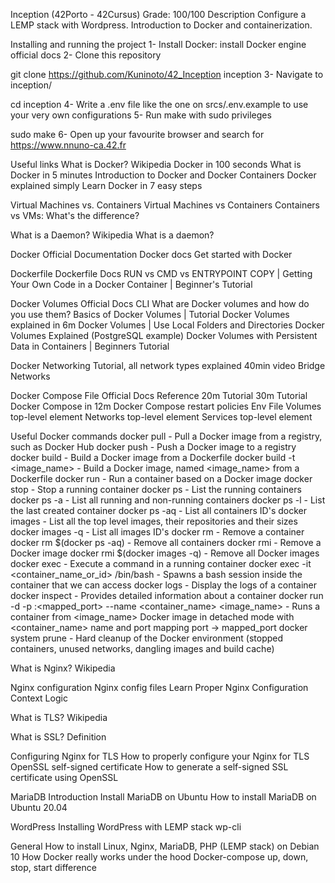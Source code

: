 Inception (42Porto - 42Cursus)
Grade: 100/100
Description
Configure a LEMP stack with Wordpress. Introduction to Docker and containerization.

Installing and running the project
1- Install Docker: install Docker engine official docs
2- Clone this repository

git clone https://github.com/Kuninoto/42_Inception inception
3- Navigate to inception/

cd inception
4- Write a .env file like the one on srcs/.env.example to use your very own configurations
5- Run make with sudo privileges

sudo make
6- Open up your favourite browser and search for https://www.nnuno-ca.42.fr

Useful links
What is Docker?
Wikipedia
Docker in 100 seconds
What is Docker in 5 minutes
Introduction to Docker and Docker Containers
Docker explained simply
Learn Docker in 7 easy steps

Virtual Machines vs. Containers
Virtual Machines vs Containers
Containers vs VMs: What's the difference?

What is a Daemon?
Wikipedia
What is a daemon?

Docker Official Documentation
Docker docs
Get started with Docker

Dockerfile
Dockerfile Docs
RUN vs CMD vs ENTRYPOINT
COPY | Getting Your Own Code in a Docker Container | Beginner's Tutorial

Docker Volumes
Official Docs
CLI
What are Docker volumes and how do you use them?
Basics of Docker Volumes | Tutorial
Docker Volumes explained in 6m
Docker Volumes | Use Local Folders and Directories
Docker Volumes Explained (PostgreSQL example)
Docker Volumes with Persistent Data in Containers | Beginners Tutorial

Docker Networking
Tutorial, all network types explained
40min video
Bridge Networks

Docker Compose File
Official Docs
Reference
20m Tutorial
30m Tutorial
Docker Compose in 12m
Docker Compose restart policies
Env File
Volumes top-level element
Networks top-level element
Services top-level element

Useful Docker commands
docker pull - Pull a Docker image from a registry, such as Docker Hub
docker push - Push a Docker image to a registry
docker build - Build a Docker image from a Dockerfile
docker build -t <image_name> - Build a Docker image, named <image_name> from a Dockerfile
docker run - Run a container based on a Docker image
docker stop - Stop a running container
docker ps - List the running containers
docker ps -a - List all running and non-running containers
docker ps -l - List the last created container docker ps -aq - List all containers ID's
docker images - List all the top level images, their repositories and their sizes
docker images -q - List all images ID's
docker rm - Remove a container
docker rm $(docker ps -aq) - Remove all containers
docker rmi - Remove a Docker image
docker rmi $(docker images -q) - Remove all Docker images docker exec - Execute a command in a running container
docker exec -it <container_name_or_id> /bin/bash - Spawns a bash session inside the container that we can access
docker logs - Display the logs of a container
docker inspect - Provides detailed information about a container
docker run -d -p <port>:<mapped_port> --name <container_name> <image_name> - Runs a container from <image_name> Docker image in detached mode with <container_name> name and port mapping port -> mapped_port
docker system prune - Hard cleanup of the Docker environment (stopped containers, unused networks, dangling images and build cache)

What is Nginx?
Wikipedia

Nginx configuration
Nginx config files
Learn Proper Nginx Configuration Context Logic

What is TLS?
Wikipedia

What is SSL?
Definition

Configuring Nginx for TLS
How to properly configure your Nginx for TLS
OpenSSL self-signed certificate
How to generate a self-signed SSL certificate using OpenSSL

MariaDB
Introduction
Install MariaDB on Ubuntu
How to install MariaDB on Ubuntu 20.04

WordPress
Installing WordPress with LEMP stack
wp-cli

General
How to install Linux, Nginx, MariaDB, PHP (LEMP stack) on Debian 10
How Docker really works under the hood
Docker-compose up, down, stop, start difference
